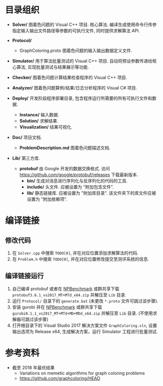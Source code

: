 ﻿# 目录组织

- **Solver/**
  图着色问题的 Visual C++ 项目.
  核心算法. 编译生成使用命令行传参指定输入输出文件路径等参数的可执行文件, 同时提供求解算法 API.

- **Protocol/**
  - GraphColoring.proto
    图着色问题的输入输出数据定义文件.

- **Simulator/**
  用于算法批量测试的 Visual C++ 项目.
  自动将预设参数传递给核心算法, 实现批量测试与结果展示等功能.

- **Checker/**
  图着色问题计算结果检查程序的 Visual C++ 项目.

- **Analyzer/**
  图着色问题算例/结果/日志分析程序的 Visual C# 项目.

- **Deploy/**
  开发阶段程序部署目录, 包含程序运行所需要的所有可执行文件和数据.
  - **Instance/**
    输入数据.
  - **Solution/**
    求解结果.
  - **Visualization/**
    结果可视化.

- **Doc/**
  项目文档.
  - **ProblemDescription.md**
    图着色问题描述文档.

- **Lib/**
  第三方库.
  - **protobuf**
    由 Google 开发的数据交换格式.
    访问 https://github.com/google/protobuf/releases 下载最新版本.
    - **bin/**
      生成对消息进行序列化与反序列化的代码的工具.
    - **include/**
      头文件. 应被设置为 "附加包含文件".
    - **lib/**
      静态链接库. 应被设置为 "附加库目录".
      该文件夹下的库文件应被设置为 "附加依赖项".



# 编译链接

## 修改代码

1. 在 `Solver.cpp` 中搜索 `TODO[0]`, 并在对应位置添加求解算法的代码.
2. 在 `Problem.h` 中搜索 `TODO[0]`, 并在对应位置修改提交至测评系统的信息.


## 编译链接运行

1. 自己编译 protobuf 或者在 [NPBenchmark](https://github.com/HUST-Smart/NPBenchmark/releases/tag/v1.0) 或群共享下载 `protobuf3.6.1_vs2017_MT+MTd_x64.zip` 并解压至 `Lib` 目录.
2. 运行 `Protocol/` 目录下的 `generate.bat` (未更改 `*.proto` 文件可跳过该步骤).
3. 安装 gurobi 并在 [NPBenchmark](https://github.com/HUST-Smart/NPBenchmark/releases/tag/v1.0) 或群共享下载 `gurobi8.1.1_vs2017_MT+MTd+MD+MDd_x64.zip` 并解压至 `Lib` 目录. (不使用求解器可跳过该步骤)
4. 打开根目录下的 Visual Studio 2017 解决方案文件 `GraphColoring.sln`, 设置输出选项为 Release x64, 生成解决方案，运行 Simulator 工程进行批量测试.



# 参考资料

- 截至 2018 年最优结果
  - Variations on memetic algorithms for graph coloring problems
  - https://github.com/graphcoloring/HEAD
